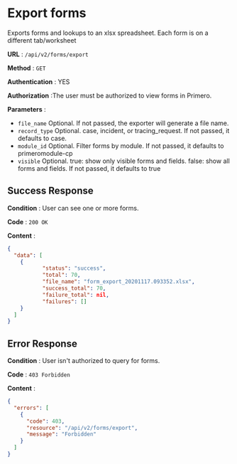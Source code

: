 # Export forms

Exports forms and lookups to an xlsx spreadsheet.  Each form is on a different tab/worksheet

**URL** : `/api/v2/forms/export`

**Method** : `GET`

**Authentication** : YES

**Authorization** :The user must be authorized to view forms in Primero.

**Parameters** : 

* `file_name` Optional. If not passed, the exporter will generate a file name.
* `record_type` Optional. case, incident, or tracing_request.  If not passed, it defaults to case.
* `module_id` Optional. Filter forms by module. If not passed, it defaults to primeromodule-cp
* `visible` Optional. true: show only visible forms and fields.  false: show all forms and fields.  If not passed, it defaults to true

## Success Response

**Condition** : User can see one or more forms. 

**Code** : `200 OK`

**Content** :

```json
{
  "data": [
    {
           "status": "success",
           "total": 70,
           "file_name": "form_export_20201117.093352.xlsx",
           "success_total": 70,
           "failure_total": nil,
           "failures": []
    }
  ]
}
```
## Error Response

**Condition** : User isn't authorized to query for forms. 

**Code** : `403 Forbidden`

**Content** :

```json
{
  "errors": [
    {
      "code": 403,
      "resource": "/api/v2/forms/export",
      "message": "Forbidden"
    }
  ]
}
```
